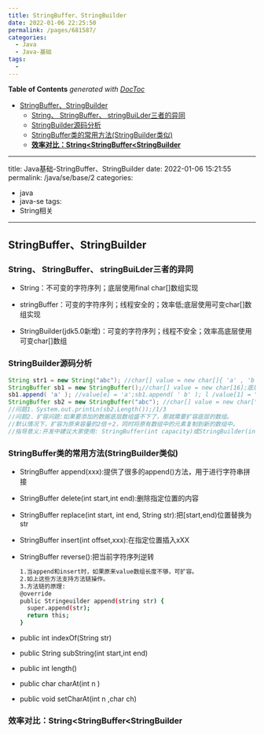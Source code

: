 ```yaml
---
title: StringBuffer、StringBuilder
date: 2022-01-06 22:25:50
permalink: /pages/681587/
categories:
  - Java
  - Java-基础
tags:
  - 
---
```

<!-- START doctoc generated TOC please keep comment here to allow auto update -->
<!-- DON'T EDIT THIS SECTION, INSTEAD RE-RUN doctoc TO UPDATE -->
**Table of Contents**  *generated with [DocToc](https://github.com/thlorenz/doctoc)*

- [StringBuffer、StringBuilder](#stringbufferstringbuilder)
  - [String、 StringBuffer、 stringBuiLder三者的异同](#string-stringbuffer-stringbuilder%E4%B8%89%E8%80%85%E7%9A%84%E5%BC%82%E5%90%8C)
  - [StringBuilder源码分析](#stringbuilder%E6%BA%90%E7%A0%81%E5%88%86%E6%9E%90)
  - [StringBuffer类的常用方法(StringBuilder类似)](#stringbuffer%E7%B1%BB%E7%9A%84%E5%B8%B8%E7%94%A8%E6%96%B9%E6%B3%95stringbuilder%E7%B1%BB%E4%BC%BC)
  - [**效率对比：String<StringBuffer<StringBuilder**](#%E6%95%88%E7%8E%87%E5%AF%B9%E6%AF%94stringstringbufferstringbuilder)

<!-- END doctoc generated TOC please keep comment here to allow auto update -->

---
title: Java基础-StringBuffer、StringBuilder
date: 2022-01-06 15:21:55
permalink: /java/se/base/2
categories: 
  - java
  - java-se
tags: 
  - String相关
  
---



## StringBuffer、StringBuilder

### String、 StringBuffer、 stringBuiLder三者的异同

- String：不可变的字符序列；底层使用final char[]数组实现

- stringBuffer：可变的字符序列；线程安全的；效率低;底层使用可变char[]数组实现

- StringBuilder(jdk5.0新增)：可变的字符序列；线程不安全；效率高底层使用可变char[]数组

### StringBuilder源码分析

```java
String str1 = new String("abc"); //char[] value = new char[]{ 'a' , 'b', ' c' };
StringBuffer sb1 = new StringBuffer();//char[] value = new char[16];底层创建了一个长度system.out.printLn(sb1.Length());//
sb1.append( 'a' ); //value[e] = 'a';sb1.append( ' b' ); l /value[1] = "b ';
StringBuffer sb2 = new StringBuffer("abc"); //char[] value = new char["abc".Length()+16]
//问题1．System.out.printLn(sb2.Length());/1/3
//问题2．扩容问题:如果要添加的数据底层数组盛不下了，那就需要扩容底层的数组。
//默认情况下，扩容为原来容量的2倍＋2，同时将原有数组中的元素复制到新的数组中。
//指导意义:开发中建议大家使用: StringBuffer(int capacity)或StringBuilder(int capacity)来避免频繁扩容
```

### StringBuffer类的常用方法(StringBuilder类似)

- StringBuffer append(xxx):提供了很多的append()方法，用于进行字符串拼接

- StringBuffer delete(int start,int end):删除指定位置的内容

- StringBuffer replace(int start, int end, String str):把[start,end)位置替换为str

- StringBuffer insert(int offset,xxx):在指定位置插入xXX

- StringBuffer reverse():把当前字符序列逆转

  ```bash
  1.当append和insert时，如果原来value数组长度不够，可扩容。
  2.如上这些方法支持方法链操作。
  3.方法链的原理:
  @override
  public Stringeuilder append(string str) {
  	super.append(str);
  	return this;
  }
  ```

- public int indexOf(String str)

- public String subString(int start,int end)

- public int length()

- public char charAt(int n )

- public void setCharAt(int n ,char ch)

### **效率对比：String<StringBuffer<StringBuilder**
